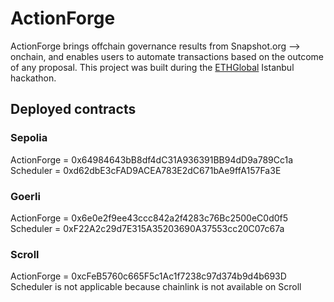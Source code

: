# ActionForge

ActionForge brings offchain governance results from Snapshot.org --> onchain, and enables users to automate transactions based on the outcome of any proposal. This project was built during the [ETHGlobal](https://ethglobal.com/showcase/actionforge-09b09) Istanbul hackathon.

## Deployed contracts

### Sepolia

ActionForge = 0x64984643bB8df4dC31A936391BB94dD9a789Cc1a
Scheduler = 0xd62dbE3cFAD9ACEA783E2dC671bAe9ffA157Fa3E

### Goerli

ActionForge = 0x6e0e2f9ee43ccc842a2f4283c76Bc2500eC0d0f5
Scheduler = 0xF22A2c29d7E315A35203690A37553cc20C07c67a

### Scroll

ActionForge = 0xcFeB5760c665F5c1Ac1f7238c97d374b9d4b693D
Scheduler is not applicable because chainlink is not available on Scroll
